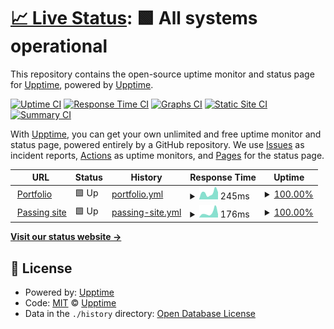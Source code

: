 # [📈 Live Status](https://upptime.github.io/upptime): <!--live status--> **🟩 All systems operational**

This repository contains the open-source uptime monitor and status page for [Upptime](https://upptime.js.org), powered by [Upptime](https://github.com/upptime/upptime).

[![Uptime CI](https://github.com/flyingturtlelabs/status-page/workflows/Uptime%20CI/badge.svg)](https://github.com/flyingturtlelabs/status-page/actions?query=workflow%3A%22Uptime+CI%22)
[![Response Time CI](https://github.com/flyingturtlelabs/status-page/workflows/Response%20Time%20CI/badge.svg)](https://github.com/flyingturtlelabs/status-page/actions?query=workflow%3A%22Response+Time+CI%22)
[![Graphs CI](https://github.com/flyingturtlelabs/status-page/workflows/Graphs%20CI/badge.svg)](https://github.com/flyingturtlelabs/status-page/actions?query=workflow%3A%22Graphs+CI%22)
[![Static Site CI](https://github.com/flyingturtlelabs/status-page/workflows/Static%20Site%20CI/badge.svg)](https://github.com/flyingturtlelabs/status-page/actions?query=workflow%3A%22Static+Site+CI%22)
[![Summary CI](https://github.com/flyingturtlelabs/status-page/workflows/Summary%20CI/badge.svg)](https://github.com/flyingturtlelabs/status-page/actions?query=workflow%3A%22Summary+CI%22)

With [Upptime](https://upptime.js.org), you can get your own unlimited and free uptime monitor and status page, powered entirely by a GitHub repository. We use [Issues](https://github.com/upptime/upptime/issues) as incident reports, [Actions](https://github.com/flyingturtlelabs/status-page/actions) as uptime monitors, and [Pages](https://upptime.github.io/upptime) for the status page.

<!--start: status pages-->
<!-- This summary is generated by Upptime (https://github.com/upptime/upptime) -->
<!-- Do not edit this manually, your changes will be overwritten -->
<!-- prettier-ignore -->
| URL | Status | History | Response Time | Uptime |
| --- | ------ | ------- | ------------- | ------ |
| <img alt="" src="https://favicons.githubusercontent.com/aneem.dev" height="13"> [Portfolio](https://aneem.dev) | 🟩 Up | [portfolio.yml](https://github.com/flyingturtlelabs/status-page/commits/HEAD/history/portfolio.yml) | <details><summary><img alt="Response time graph" src="./graphs/portfolio/response-time-week.png" height="20"> 245ms</summary><br><a href="https://flyingturtlelabs.github.io/status-page/history/portfolio"><img alt="Response time 296" src="https://img.shields.io/endpoint?url=https%3A%2F%2Fraw.githubusercontent.com%2Fflyingturtlelabs%2Fstatus-page%2FHEAD%2Fapi%2Fportfolio%2Fresponse-time.json"></a><br><a href="https://flyingturtlelabs.github.io/status-page/history/portfolio"><img alt="24-hour response time 219" src="https://img.shields.io/endpoint?url=https%3A%2F%2Fraw.githubusercontent.com%2Fflyingturtlelabs%2Fstatus-page%2FHEAD%2Fapi%2Fportfolio%2Fresponse-time-day.json"></a><br><a href="https://flyingturtlelabs.github.io/status-page/history/portfolio"><img alt="7-day response time 245" src="https://img.shields.io/endpoint?url=https%3A%2F%2Fraw.githubusercontent.com%2Fflyingturtlelabs%2Fstatus-page%2FHEAD%2Fapi%2Fportfolio%2Fresponse-time-week.json"></a><br><a href="https://flyingturtlelabs.github.io/status-page/history/portfolio"><img alt="30-day response time 365" src="https://img.shields.io/endpoint?url=https%3A%2F%2Fraw.githubusercontent.com%2Fflyingturtlelabs%2Fstatus-page%2FHEAD%2Fapi%2Fportfolio%2Fresponse-time-month.json"></a><br><a href="https://flyingturtlelabs.github.io/status-page/history/portfolio"><img alt="1-year response time 296" src="https://img.shields.io/endpoint?url=https%3A%2F%2Fraw.githubusercontent.com%2Fflyingturtlelabs%2Fstatus-page%2FHEAD%2Fapi%2Fportfolio%2Fresponse-time-year.json"></a></details> | <details><summary><a href="https://flyingturtlelabs.github.io/status-page/history/portfolio">100.00%</a></summary><a href="https://flyingturtlelabs.github.io/status-page/history/portfolio"><img alt="All-time uptime 99.95%" src="https://img.shields.io/endpoint?url=https%3A%2F%2Fraw.githubusercontent.com%2Fflyingturtlelabs%2Fstatus-page%2FHEAD%2Fapi%2Fportfolio%2Fuptime.json"></a><br><a href="https://flyingturtlelabs.github.io/status-page/history/portfolio"><img alt="24-hour uptime 100.00%" src="https://img.shields.io/endpoint?url=https%3A%2F%2Fraw.githubusercontent.com%2Fflyingturtlelabs%2Fstatus-page%2FHEAD%2Fapi%2Fportfolio%2Fuptime-day.json"></a><br><a href="https://flyingturtlelabs.github.io/status-page/history/portfolio"><img alt="7-day uptime 100.00%" src="https://img.shields.io/endpoint?url=https%3A%2F%2Fraw.githubusercontent.com%2Fflyingturtlelabs%2Fstatus-page%2FHEAD%2Fapi%2Fportfolio%2Fuptime-week.json"></a><br><a href="https://flyingturtlelabs.github.io/status-page/history/portfolio"><img alt="30-day uptime 100.00%" src="https://img.shields.io/endpoint?url=https%3A%2F%2Fraw.githubusercontent.com%2Fflyingturtlelabs%2Fstatus-page%2FHEAD%2Fapi%2Fportfolio%2Fuptime-month.json"></a><br><a href="https://flyingturtlelabs.github.io/status-page/history/portfolio"><img alt="1-year uptime 99.95%" src="https://img.shields.io/endpoint?url=https%3A%2F%2Fraw.githubusercontent.com%2Fflyingturtlelabs%2Fstatus-page%2FHEAD%2Fapi%2Fportfolio%2Fuptime-year.json"></a></details>
| <img alt="" src="https://favicons.githubusercontent.com/google.com" height="13"> [Passing site](https://google.com) | 🟩 Up | [passing-site.yml](https://github.com/flyingturtlelabs/status-page/commits/HEAD/history/passing-site.yml) | <details><summary><img alt="Response time graph" src="./graphs/passing-site/response-time-week.png" height="20"> 176ms</summary><br><a href="https://flyingturtlelabs.github.io/status-page/history/passing-site"><img alt="Response time 164" src="https://img.shields.io/endpoint?url=https%3A%2F%2Fraw.githubusercontent.com%2Fflyingturtlelabs%2Fstatus-page%2FHEAD%2Fapi%2Fpassing-site%2Fresponse-time.json"></a><br><a href="https://flyingturtlelabs.github.io/status-page/history/passing-site"><img alt="24-hour response time 117" src="https://img.shields.io/endpoint?url=https%3A%2F%2Fraw.githubusercontent.com%2Fflyingturtlelabs%2Fstatus-page%2FHEAD%2Fapi%2Fpassing-site%2Fresponse-time-day.json"></a><br><a href="https://flyingturtlelabs.github.io/status-page/history/passing-site"><img alt="7-day response time 176" src="https://img.shields.io/endpoint?url=https%3A%2F%2Fraw.githubusercontent.com%2Fflyingturtlelabs%2Fstatus-page%2FHEAD%2Fapi%2Fpassing-site%2Fresponse-time-week.json"></a><br><a href="https://flyingturtlelabs.github.io/status-page/history/passing-site"><img alt="30-day response time 137" src="https://img.shields.io/endpoint?url=https%3A%2F%2Fraw.githubusercontent.com%2Fflyingturtlelabs%2Fstatus-page%2FHEAD%2Fapi%2Fpassing-site%2Fresponse-time-month.json"></a><br><a href="https://flyingturtlelabs.github.io/status-page/history/passing-site"><img alt="1-year response time 164" src="https://img.shields.io/endpoint?url=https%3A%2F%2Fraw.githubusercontent.com%2Fflyingturtlelabs%2Fstatus-page%2FHEAD%2Fapi%2Fpassing-site%2Fresponse-time-year.json"></a></details> | <details><summary><a href="https://flyingturtlelabs.github.io/status-page/history/passing-site">100.00%</a></summary><a href="https://flyingturtlelabs.github.io/status-page/history/passing-site"><img alt="All-time uptime 100.00%" src="https://img.shields.io/endpoint?url=https%3A%2F%2Fraw.githubusercontent.com%2Fflyingturtlelabs%2Fstatus-page%2FHEAD%2Fapi%2Fpassing-site%2Fuptime.json"></a><br><a href="https://flyingturtlelabs.github.io/status-page/history/passing-site"><img alt="24-hour uptime 100.00%" src="https://img.shields.io/endpoint?url=https%3A%2F%2Fraw.githubusercontent.com%2Fflyingturtlelabs%2Fstatus-page%2FHEAD%2Fapi%2Fpassing-site%2Fuptime-day.json"></a><br><a href="https://flyingturtlelabs.github.io/status-page/history/passing-site"><img alt="7-day uptime 100.00%" src="https://img.shields.io/endpoint?url=https%3A%2F%2Fraw.githubusercontent.com%2Fflyingturtlelabs%2Fstatus-page%2FHEAD%2Fapi%2Fpassing-site%2Fuptime-week.json"></a><br><a href="https://flyingturtlelabs.github.io/status-page/history/passing-site"><img alt="30-day uptime 100.00%" src="https://img.shields.io/endpoint?url=https%3A%2F%2Fraw.githubusercontent.com%2Fflyingturtlelabs%2Fstatus-page%2FHEAD%2Fapi%2Fpassing-site%2Fuptime-month.json"></a><br><a href="https://flyingturtlelabs.github.io/status-page/history/passing-site"><img alt="1-year uptime 100.00%" src="https://img.shields.io/endpoint?url=https%3A%2F%2Fraw.githubusercontent.com%2Fflyingturtlelabs%2Fstatus-page%2FHEAD%2Fapi%2Fpassing-site%2Fuptime-year.json"></a></details>

<!--end: status pages-->

[**Visit our status website →**](https://upptime.github.io/upptime)

## 📄 License

- Powered by: [Upptime](https://github.com/upptime/upptime)
- Code: [MIT](./LICENSE) © [Upptime](https://upptime.js.org)
- Data in the `./history` directory: [Open Database License](https://opendatacommons.org/licenses/odbl/1-0/)
